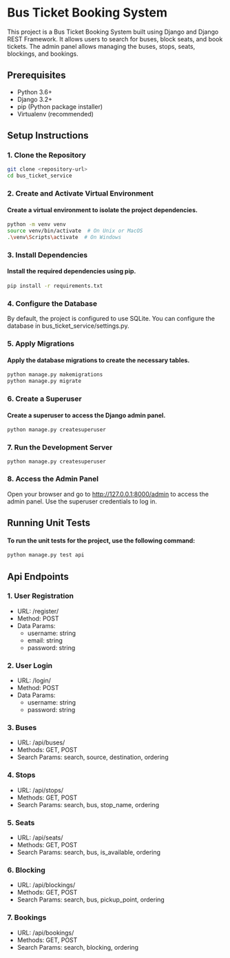 # Bus Ticket Booking System

This project is a Bus Ticket Booking System built using Django and Django REST Framework. It allows users to search for buses, block seats, and book tickets. The admin panel allows managing the buses, stops, seats, blockings, and bookings.

## Prerequisites

- Python 3.6+
- Django 3.2+
- pip (Python package installer)
- Virtualenv (recommended)

## Setup Instructions

### 1. Clone the Repository

```sh
git clone <repository-url>
cd bus_ticket_service
```

### 2. Create and Activate Virtual Environment

#### Create a virtual environment to isolate the project dependencies.
```sh
python -m venv venv
source venv/bin/activate  # On Unix or MacOS
.\venv\Scripts\activate  # On Windows
```

### 3. Install Dependencies

#### Install the required dependencies using pip.

```sh
pip install -r requirements.txt
```

### 4. Configure the Database
By default, the project is configured to use SQLite. You can configure the database in bus_ticket_service/settings.py.

### 5. Apply Migrations

#### Apply the database migrations to create the necessary tables.

```sh
python manage.py makemigrations
python manage.py migrate
```

### 6. Create a Superuser

#### Create a superuser to access the Django admin panel.

```sh
python manage.py createsuperuser
```

### 7. Run the Development Server

```
python manage.py createsuperuser
```

### 8. Access the Admin Panel
Open your browser and go to http://127.0.0.1:8000/admin to access the admin panel. Use the superuser credentials to log in.


## Running Unit Tests

#### To run the unit tests for the project, use the following command:

```sh 
python manage.py test api
```

## Api Endpoints

### 1. User Registration
    
- URL: /register/
- Method: POST
- Data Params:
  - username: string
  - email: string
  - password: string

### 2. User Login

- URL: /login/
- Method: POST
- Data Params:
  - username: string
  - password: string


### 3. Buses

- URL: /api/buses/
- Methods: GET, POST
- Search Params: search, source, destination, ordering

### 4. Stops

- URL: /api/stops/
- Methods: GET, POST
- Search Params: search, bus, stop_name, ordering

### 5. Seats

- URL: /api/seats/
- Methods: GET, POST
- Search Params: search, bus, is_available, ordering

### 6. Blocking

- URL: /api/blockings/
- Methods: GET, POST
- Search Params: search, bus, pickup_point, ordering

### 7. Bookings

- URL: /api/bookings/
- Methods: GET, POST
- Search Params: search, blocking, ordering